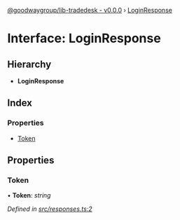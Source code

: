[@goodwaygroup/lib-tradedesk - v0.0.0](../README.md) › [LoginResponse](loginresponse.md)

# Interface: LoginResponse

## Hierarchy

* **LoginResponse**

## Index

### Properties

* [Token](loginresponse.md#token)

## Properties

###  Token

• **Token**: *string*

*Defined in [src/responses.ts:2](https://github.com/GoodwayGroup/lib-tradedesk/blob/d81b4c3/src/responses.ts#L2)*
